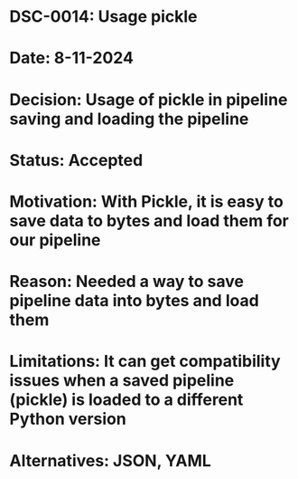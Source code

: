 # DSC-0014: Usage pickle
# Date: 8-11-2024
# Decision: Usage of pickle in pipeline saving and loading the pipeline
# Status: Accepted
# Motivation: With Pickle, it is easy to save data to bytes and load them for our pipeline
# Reason: Needed a way to save pipeline data into bytes and load them
# Limitations: It can get compatibility issues when a saved pipeline (pickle) is loaded to a different Python version
# Alternatives: JSON, YAML